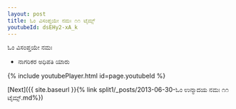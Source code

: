 ```yaml
---
layout: post
title: ಓಂ ವಿಸಂಪ್ತಯೇ ನಮಃ ೧೧ ಟೈಮ್ಸ್
youtubeId: dsEHy2-xA_k
---
```

 
 
 ಓಂ ವಿಸಂಪ್ತಯೇ ನಮಃ  
 
 -  ನಾಗರಿಕರ ಅಧಿಪತಿ ಯಾರು 
 
  
 
  
 
 
 
 
 
 


{% include youtubePlayer.html id=page.youtubeId %}
 
[Next]({{ site.baseurl }}{% link  split1/_posts/2013-06-30-ಓಂ ಉನ್ಮಾದಯ ನಮಃ ೧೧ ಟೈಮ್ಸ್.md%})
 
